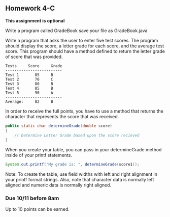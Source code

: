 ## Homework 4-C

**This assignment is optional**

Write a program called GradeBook save your file as GradeBook.java

Write a program  that asks the user to enter five test scores. The program should display the score, a letter grade for each score, and 
the average test score. This program should have a method defined to return the letter grade of score that was provided.  

```console
Tests     Score     Grade
-------------------------
Test 1       85     B
Test 2       70     C
Test 3       80     B
Test 4       85     B
Test 5       90     A
-------------------------
Average:     82     B

```

In order to receive the full points, you have to use a method that returns the character that represents the score that was received. 

```java
public static char determineGrade(double score)
{
    // Determine Letter Grade based upon the score recieved
}
```

When you create your table, you can pass in your determineGrade method inside of your printf statements.

```java
System.out.printf("My grade is: ", determineGrade(score1));
```

Note: To create the table, use field widths with left and right alignment in your printf format strings. Also, note that character data
is normally left aligned and numeric data is normally right aligned.

### Due 10/11 before 8am
Up to 10 points can be earned.